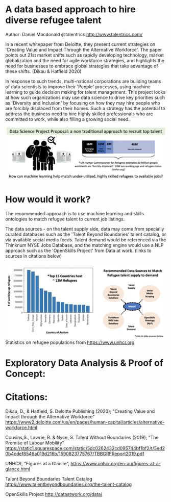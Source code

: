 # A data based approach to hire diverse refugee talent  
Author: Daniel Macdonald @talentrics http://www.talentrics.com/

In a recent whitepaper from Deloitte, they present current strategies on 'Creating Value and Impact Through the Alternative Workforce'.  The paper points out 21st market shifts such as rapidly developing technology, market globalization and the need for agile workforce strategies, and highlights the need for businesses to embrace global strategies that take advantage of these shifts. (Dikau & Hatfield 2020)  

In response to such trends, multi-national corporations are building teams of data scientists to improve their 'People' processes, using machine learning to guide decision making for talent management.  This project looks at how such organizations may use data science to drive key priorities such as 'Diversity and Inclusion' by focusing on how they may hire people who are forcibly displaced from their homes.  Such a strategy has the potential to address the business need to hire highly skilled professionals who are committed to work, while also filling a growing social need.

![](images/Project_overview.png)

# How would it work?

The recommended approach is to use machine learning and skills ontologies to match refugee talent to current job listings.

The data sources - on the talent supply side, data may come from specially curated databases such as the 'Talent Beyond Boundaries' talent catalog, or via available social media feeds.  Talent demand would be referenced via the Thinknum NYSE Jobs Database, and the matching engine would use a NLP approach such as the 'OpenSkills Project' from Data at work. (links to sources in citations below)

![](images/Method_scope.png)
Statistics on refugee populations from https://www.unhcr.org


# Exploratory Data Analysis & Proof of Concept:



# Citations: 

Dikau, D., & Hatfield, S. Deloitte Publishing (2020); "Creating Value and Impact through the Alternative Workforce"
https://www2.deloitte.com/us/en/pages/human-capital/articles/alternative-workforce.html

Cousins,S., Lawrie, R. & Nyce, S. Talent Without Boundaries (2019); "The Promise of Labour Mobility"
https://static1.squarespace.com/static/5dc0262432cd095744bf1bf2/t/5ed20b4cdef8546a019d216b/1590823775767/TBBGRFReport2019.pdf

UNHCR, “Figures at a Glance”, https://www.unhcr.org/en-au/figures-at-a-glance.html

Talent Beyond Boundaries Talent Catalog
https://www.talentbeyondboundaries.org/the-talent-catalog

OpenSkills Project
http://dataatwork.org/data/
